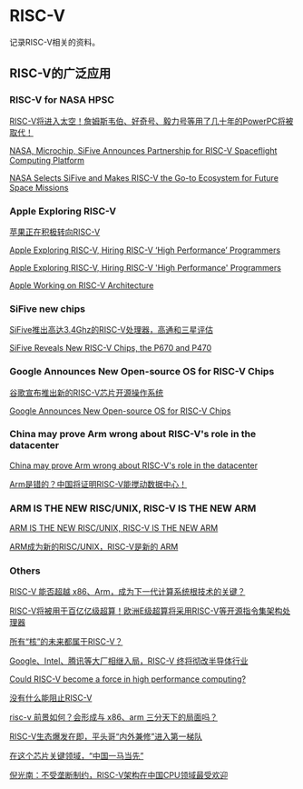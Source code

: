 # RISC-V

记录RISC-V相关的资料。

## RISC-V的广泛应用

### RISC-V for NASA HPSC

[RISC-V将进入太空！詹姆斯韦伯、好奇号、毅力号等用了几十年的PowerPC将被取代！](https://mp.weixin.qq.com/s?__biz=MzAxOTIxNTg0Mg==&mid=2651032140&idx=1&sn=d02f9f2f281f650b3f32e655633d81f5&chksm=803d4ec1b74ac7d7836598f0ba41e16e14901e3b1af8715cc2d3aebd3b4559298f9e0cb73c71&mpshare=1&scene=1&srcid=0909aYOyieOljNI8eXy0xOBq&sharer_sharetime=1662720045834&sharer_shareid=3dfab670a7d12520d0e7f7136ac431bf&exportkey=AUJKLkfEFI0pUHXBrDYdJE4%3D&acctmode=0&pass_ticket=jeXsW1T1lSB%2BUh%2BUl9N4TUhXyjp8XJG8CKbNE8uTlCNqkLkvTWpiCQ%2FrU06H8FTk&wx_header=0#rd)

[NASA, Microchip, SiFive Announces Partnership for RISC-V Spaceflight Computing Platform](https://www.hackster.io/news/nasa-microchip-sifive-announces-partnership-for-risc-v-spaceflight-computing-platform-f52c55cf14f6)

[NASA Selects SiFive and Makes RISC-V the Go-to Ecosystem for Future Space Missions](https://www.sifive.com/press/nasa-selects-sifive-and-makes-risc-v-the-go-to-ecosystem)

### Apple Exploring RISC-V

[苹果正在积极转向RISC-V](https://mp.weixin.qq.com/s/PU08HJ_HBWptcN0AhcIzXw)

[Apple Exploring RISC-V, Hiring RISC-V ‘High Performance’ Programmers](https://riscv.org/news/2021/09/apple-exploring-risc-v-hiring-risc-v-high-performance-programmers-anton-shilov-toms-hardware/)

[Apple Exploring RISC-V, Hiring RISC-V 'High Performance' Programmers](https://www.tomshardware.com/news/apple-looking-for-risc-v-programmers)

[Apple Working on RISC-V Architecture](https://www.tomshardware.com/news/apple-looking-for-risc-v-programmers)

### SiFive new chips

[SiFive推出高达3.4Ghz的RISC-V处理器，高通和三星评估](https://blog.dzsc.com/0215jiejie/202211211344569.html)

[SiFive Reveals New RISC-V Chips, the P670 and P470](https://www.tomshardware.com/news/sifive-reveals-new-riscv-processors)

### Google Announces New Open-source OS for RISC-V Chips

[谷歌宣布推出新的RISC-V芯片开源操作系统](https://www.eet-china.com/mp/a169833.html)

[Google Announces New Open-source OS for RISC-V Chips](https://www.allaboutcircuits.com/news/google-announces-new-open-source-os-for-risc-v-chips/)

### China may prove Arm wrong about RISC-V's role in the datacenter

[China may prove Arm wrong about RISC-V's role in the datacenter](https://www.theregister.com/2022/10/05/china_riscvv_arm_datacenter/)

[Arm是错的？中国将证明RISC-V能搅动数据中心！](https://posts.careerengine.us/p/633e33b124fd925ac6aecb94?from=latestPostSidePanel)

### ARM IS THE NEW RISC/UNIX, RISC-V IS THE NEW ARM

[ARM IS THE NEW RISC/UNIX, RISC-V IS THE NEW ARM](https://www.nextplatform.com/2022/09/22/arm-is-the-new-risc-unix-risc-v-is-the-new-arm/)

[ARM成为新的RISC/UNIX，RISC-V是新的 ARM](https://posts.careerengine.us/p/632d10d463db231e4730edb6?from=latestPostSidePanel)

### Others

[RISC-V 能否超越 x86、Arm，成为下一代计算系统根技术的关键？](https://t.cj.sina.com.cn/articles/view/1798777247/6b37299f01902mtom)

[RISC-V将被用于百亿亿级超算！欧洲E级超算将采用RISC-V等开源指令集架构处理器](https://xueqiu.com/4463035516/135802119)

[所有“核”的未来都属于RISC-V？](https://mp.weixin.qq.com/s?__biz=Mzg2NDgzNTQ4MA==&mid=2247683605&idx=5&sn=dbecf2ed6489710d4096881b8b4fe558&chksm=ce6f0ce2f91885f46d0e06b935ec4b3b69eac7562ed83c0f318336383ab428887e1014528058&mpshare=1&scene=1&srcid=0124pwaUwaeMcIMJ2PSecfKG&sharer_sharetime=1674573153006&sharer_shareid=3dfab670a7d12520d0e7f7136ac431bf&exportkey=n_ChQIAhIQa4KOflzQXSWi2ItYMAwwXxL0AQIE97dBBAEAAAAAAFMWKHG411oAAAAOpnltbLcz9gKNyK89dVj0g4FaULp9ZUFm8kCTfyJ7MMhATmCzN4bcja2qACzGiOLAwF2qtPsKVBRQcTQR0C03r4bAYxz1a1qfOI5lBs8OU%2F1kMlz%2F8QLaHjnwFqS0ON%2BDExDl89rCeEu3CJtgas0iFBjIIcamRpJp90JGXip9%2FISyeLCMbjD5kgETJCHfqfjEycMnwW%2B3dkQGj5Jb1vPehoz30t7uqIFAU%2FDJ2eDwMMxFDw5Mi%2FapkQHZ8Dj7Vtjay5VudJVyeJ0ux7jQc8pYmu%2Fjgf0%2F1xU%2BDYcWKQ0%3D&acctmode=0&pass_ticket=zrIxqXRiAkDQBEoF%2BpDMaVPHuUf%2FR7y4ZquhYVPou4LgAV6HG64BAvoxUNV%2ByQjlaLpME2Gwk7FEW2Oq9MOgSw%3D%3D&wx_header=0#rd)

[Google、Intel、腾讯等大厂相继入局，RISC-V 终将彻改半导体行业](https://36kr.com/p/2074709630286721)

[Could RISC-V become a force in high performance computing?](https://www.theregister.com/2023/02/08/riscv_hpc/)

[没有什么能阻止RISC-V](https://mp.weixin.qq.com/s?__biz=Mzg2NDgzNTQ4MA==&mid=2247686030&idx=2&sn=eac48ea2c7405f1158ddf0f6d7e5514a&chksm=ce6f1579f9189c6f2a4d492c2364fe457f5a8921688f5f987d2a611f787be4cda85ec1b28705&mpshare=1&scene=1&srcid=0209wnS9EgoYw5cWzjGs44uG&sharer_sharetime=1675953694291&sharer_shareid=3dfab670a7d12520d0e7f7136ac431bf&exportkey=n_ChQIAhIQbyw6%2BtwXxbPygyfvpkqubRL0AQIE97dBBAEAAAAAAAzFAmjtRW8AAAAOpnltbLcz9gKNyK89dVj0Mhe9WZDDJ1CQCXJAZJu8%2BLvLI7gyli77ahGivXKQTQuEVw3S1SozJwt9B7NCyHv5XBSgJthtulwusXa3HtnXXXTXLwzsd4JLlvMgSlzYbRKLMVobisvE3MU%2BgKCrvaE6cb48sPoTWlB0gYgBnXc%2Fdctcq0JQTJO4M36fcDAowKu2apInmXTjOxlzAx1rV%2FppXgzb4atZGUseMxkO0Rgo18AXBrW4QMgiNznDWvzrnyJZ5R7KZZypm6lI%2BRiW1MHTxtf3Pkz%2BVWCRTcdLA0U%3D&acctmode=0&pass_ticket=7FyhSePCEi%2FV69a8tk4QMtRuJt74HilmKsURIA4XCmsuBBTKZDPGHEsZ0HZLsQeQrLQ62xmL14soww8SsZVq%2Fw%3D%3D&wx_header=0#rd)

[risc-v 前景如何？会形成与 x86、arm 三分天下的局面吗？](https://www.zhihu.com/question/357557401/answer/2828629042?utm_campaign=shareopn&utm_medium=social&utm_oi=61552401055744&utm_psn=1594760868834545664&utm_source=wechat_session)

[RISC-V生态爆发在即，平头哥“内外兼修”进入第一梯队](http://www.semiinsights.com/s/electronic_components/23/46875.shtml)

[在这个芯片关键领域，“中国一马当先”](https://mp.weixin.qq.com/s?__biz=MjM5MDk1NzQzMQ==&mid=2653748744&idx=1&sn=b0875e72bf795a93062b9965110aa786&chksm=bd64b4108a133d06aa535a3f29cd3b76b79690b258a2682b4e59638e633f2884453be4bbd291&mpshare=1&scene=1&srcid=0302EgWmr69ny2QHnfuncV2a&sharer_sharetime=1677827223224&sharer_shareid=3dfab670a7d12520d0e7f7136ac431bf&exportkey=n_ChQIAhIQW7XkLcFUjLZu5UiuARo24RL0AQIE97dBBAEAAAAAAAmlDRCERQ4AAAAOpnltbLcz9gKNyK89dVj0dECmpyVviL0GbYrsa9t8i0LtxfZN4lK9Ip9WoCOzp5N6a68DtnaYzC9PsuKZzV5bRkbievCbjHYhkbAr7X3J8wKxgcwiugZF%2FVqCrAS6SwVt67lDnd4Vaug7Z08qEVw399LaZN7HD%2BxFnCstFPfwMZiyANYAZm8eOaaMiZ6lyAK8fmzKd4Wdwem2EqXMtrCnA5CZZihEMMCIkcl87hq%2FGB5bwkeOrhESlxMs1w%2Fr6C%2BZXOcsOIMMCSzMslcd0Nuo1dJSKnaCflyuU31IgCE%3D&acctmode=0&pass_ticket=7FyhSePCEi%2FV69a8tk4QMtRuJt74HilmKsURIA4XCmt1aSw2NHz8Z49xxtfQWkE73LQafZ2FS0GbuglzdLxFYA%3D%3D&wx_header=0#rd)

[倪光南：不受垄断制约，RISC-V架构在中国CPU领域最受欢迎](https://mp.weixin.qq.com/s?__biz=MzI0MzAzNjk2Nw==&mid=2651693240&idx=3&sn=b2c67267a0bfbb91cc8ac163446e3838&chksm=f28a26f0c5fdafe6b297f64e7033705b85fcf05fc134069a4b093225eeb9c98c9c4aa4dfe894&mpshare=1&scene=1&srcid=0303a9C5D6zsPqu1J7qnyHbh&sharer_sharetime=1677827076420&sharer_shareid=3dfab670a7d12520d0e7f7136ac431bf&exportkey=n_ChQIAhIQwo4%2FcUDE4KHmU3auCnBb8hL0AQIE97dBBAEAAAAAAIg1AQRtTxsAAAAOpnltbLcz9gKNyK89dVj0w5337AmhZ%2F%2BRwbXliJeIroy%2BJX1KS0%2BhjfFp%2BOKhj6U1MCugp4%2FjJ%2B30wEydDVH0c1M9sFcN6DUveBSfGEsGBVBSzmpNesCrK9wM5F65R0blj1N8Hki8ycqwkbFtYYt6PRKfy%2FwJNWnopfUwPPzZWDkUjsR%2FTbw6ki42WB%2FA7uk6VQB59U4Mk%2FjL2o1qrfFZpciuicHvF0qb3yJ8%2BUCJvQF6l5H3VHT69J9uuA49CkyPQYW1iQP7vIjT2KFD8vqgBWhSYCEflFUPUzUpepk%3D&acctmode=0&pass_ticket=7FyhSePCEi%2FV69a8tk4QMtRuJt74HilmKsURIA4XCmvnvBsbdz5Y22a%2FK3nutBEVZIW6ijxNRwsuHjhkl3Lapg%3D%3D&wx_header=0#rd)
